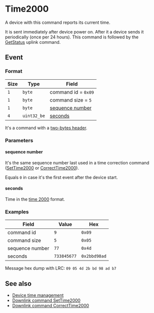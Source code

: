 # Time2000

A device with this command reports its current time.

It is sent immediately after device power on.
After it a device sends it periodically (once per 24 hours).
This command is followed by the [GetStatus](./GetStatus.md#response) uplink command.


## Event

### Format

| Size | Type        | Field                               |
| ---- | ----------- | ----------------------------------- |
| `1`  | `byte`      | command id = `0x09`                 |
| `1`  | `byte`      | command size = `5`                  |
| `1`  | `byte`      | [sequence number](#sequence-number) |
| `4`  | `uint32_be` | [seconds](#seconds)                 |

It's a command with a [two-bytes header](../../message.md#command-with-a-two-bytes-header).

### Parameters

#### **sequence number**

It's the same sequence number last used in a time correction command ([SetTime2000](../SetTime2000.md) or [CorrectTime2000](../CorrectTime2000.md)).

Equals `0` in case it's the first event after the device start.

#### **seconds**

Time in the [time 2000](../../types.md#time-2000) format.

### Examples

| Field           | Value       | Hex          |
| --------------- | ----------- | ------------ |
| command id      | `9`         | `0x09`       |
| command size    | `5`         | `0x05`       |
| sequence number | `77`        | `0x4d`       |
| seconds         | `733845677` | `0x2bbd98ad` |

Message hex dump with LRC: `09 05 4d 2b bd 98 ad b7`


## See also

* [Device time management](../../basics.md#device-time-management)
* [Downlink command SetTime2000](../SetTime2000.md)
* [Downlink command CorrectTime2000](../CorrectTime2000.md)
